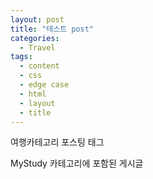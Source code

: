 ```yaml
---
layout: post
title: "테스트 post"
categories: 
  - Travel
tags:
  - content
  - css
  - edge case
  - html
  - layout
  - title
---
```

여행카테고리 포스팅
태그 


MyStudy 카테고리에 포함된 
게시글

